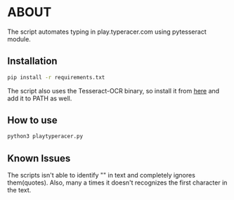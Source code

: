 # ABOUT

The script automates typing in play.typeracer.com using pytesseract module.

## Installation

```bash
pip install -r requirements.txt
```
The script also uses the Tesseract-OCR binary, so install it from [here](https://github.com/UB-Mannheim/tesseract/wiki) and add it to PATH as well.

## How to use

```python
python3 playtyperacer.py
```
## Known Issues

The scripts isn't able to identify "" in text and completely ignores them(quotes).
Also, many a times it doesn't recognizes the first character in the text.
